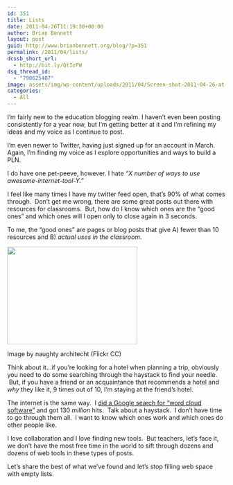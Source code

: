 ```yaml
---
id: 351
title: Lists
date: 2011-04-26T11:19:30+00:00
author: Brian Bennett
layout: post
guid: http://www.brianbennett.org/blog/?p=351
permalink: /2011/04/lists/
dcssb_short_url:
  - http://bit.ly/QtIzFW
dsq_thread_id:
  - "790625487"
image: assets/img/wp-content/uploads/2011/04/Screen-shot-2011-04-26-at-11.16.42-AM.png
categories:
  - All
---
```

I&#8217;m fairly new to the education blogging realm. I haven&#8217;t even been posting consistently for a year now, but I&#8217;m getting better at it and I&#8217;m refining my ideas and my voice as I continue to post.

I&#8217;m even newer to Twitter, having just signed up for an account in March. Again, I&#8217;m finding my voice as I explore opportunities and ways to build a PLN.

I do have one pet-peeve, however. I hate _&#8220;X number of ways to use awesome-internet-tool-Y.&#8221;_

I feel like many times I have my twitter feed open, that&#8217;s 90% of what comes through.  Don&#8217;t get me wrong, there are some great posts out there with resources for classrooms.  But, how do I know which ones are the &#8220;good ones&#8221; and which ones will I open only to close again in 3 seconds.

To me, the &#8220;good ones&#8221; are pages or blog posts that give A) fewer than 10 resources and B) _actual uses in the classroom_.

<div id="attachment_353" style="max-width: 310px" class="wp-caption alignleft">
  <a href="http://www.flickr.com/photos/47798300@N00/3921968993/" class="broken_link" rel="nofollow"><img class="size-medium wp-image-353  " title="Needle in a Haystack" src="http://blog.ohheybrian.com/wp-content/uploads/2011/04/Screen-shot-2011-04-26-at-11.16.42-AM-300x225.png" alt="" width="300" height="225" srcset="https://blog.ohheybrian.com/wp-content/uploads/2011/04/Screen-shot-2011-04-26-at-11.16.42-AM-300x225.png 300w, https://blog.ohheybrian.com/wp-content/uploads/2011/04/Screen-shot-2011-04-26-at-11.16.42-AM.png 640w" sizes="(max-width: 300px) 100vw, 300px" /></a>

  <p class="wp-caption-text">
    Image by naughty architecht (Flickr CC)
  </p>
</div>

Think about it&#8230;if you&#8217;re looking for a hotel when planning a trip, obviously you need to do some searching through the haystack to find your needle.  But, if you have a friend or an acquaintance that recommends a hotel and _why_ they like it, 9 times out of 10, I&#8217;m staying at the friend&#8217;s hotel.

The internet is the same way.  I <a href="http://lmgtfy.com/?q=word+cloud+software" target="_blank">did a Google search for &#8220;word cloud software&#8221;</a> and got 130 _million_ hits.  Talk about a haystack.  I don&#8217;t have time to go through them all.  I want to know which ones work and which ones do other people like.

I love collaboration and I love finding new tools.  But teachers, let&#8217;s face it, we don&#8217;t have the most free time in the world to sift through dozens and dozens of web tools in these types of posts.

Let&#8217;s share the best of what we&#8217;ve found and let&#8217;s stop filling web space with empty lists.
